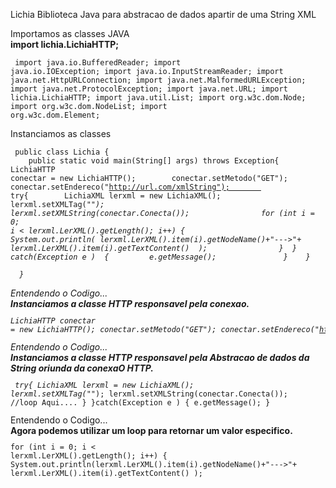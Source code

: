 Lichia
Biblioteca Java para abstracao de dados apartir de uma String XML 

<h7>Importamos as classes JAVA</h7><BR>
<B>import lichia.LichiaHTTP;</B>
<code><pre>
import java.io.BufferedReader;
import java.io.IOException;
import java.io.InputStreamReader;
import java.net.HttpURLConnection;
import java.net.MalformedURLException;
import java.net.ProtocolException;
import java.net.URL;
import lichia.LichiaHTTP;
import java.util.List;
import org.w3c.dom.Node;
import org.w3c.dom.NodeList;
import org.w3c.dom.Element;</pre></code>

<h7>Instanciamos as classes</h7><BR><code><pre>
public class Lichia {
         public static void main(String[] args) throws Exception{ 
         LichiaHTTP conectar = new LichiaHTTP();        
         conectar.setMetodo("GET");        
         conectar.setEndereco("http://url.com/xmlString");        
            try{       
                 LichiaXML lerxml = new LichiaXML();        
                 lerxml.setXMLTag("*");        
                 lerxml.setXMLString(conectar.Conecta());                
                       for (int i = 0; i < lerxml.LerXML().getLength(); i++) 
                                  {              
                                     System.out.println(
                                     lerxml.LerXML().item(i).getNodeName()+"--->"+
                                     lerxml.LerXML().item(i).getTextContent() 
                                      );                
                                   } 
               }
               catch(Exception e ) 
               {         
                 e.getMessage();               
                }   
        }    
     }</pre></code>
<h7>Entendendo o Codigo...</h7><BR>
<B>Instanciamos a classe HTTP responsavel pela conexao.</B>
<code><pre>LichiaHTTP conectar = new LichiaHTTP(); 
              conectar.setMetodo("GET");
              conectar.setEndereco("http://url.com/StringXML");
</pre></code>
<h7>Entendendo o Codigo...</h7><BR>
<B>Instanciamos a classe HTTP responsavel pela Abstracao de dados da String oriunda da conexaO HTTP.</B>
<code><pre>
        try{
        LichiaXML lerxml = new LichiaXML();
        lerxml.setXMLTag("*");
        lerxml.setXMLString(conectar.Conecta());
        //loop Aqui....
        }
        }catch(Exception e )
        {
         e.getMessage();
         }</pre></code>
<h7>Entendendo o Codigo...</h7><BR>
<B>Agora podemos utilizar um loop para retornar um valor especifico.</B>
<code><pre>for (int i = 0; i < lerxml.LerXML().getLength(); i++) {
              System.out.println(lerxml.LerXML().item(i).getNodeName()+"--->"+
                                 lerxml.LerXML().item(i).getTextContent()
              );</pre></code>
